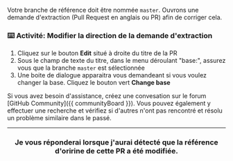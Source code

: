 Votre branche de référence doit être nommée `master`. Ouvrons une demande d'extraction (Pull Request en anglais ou PR) afin de corriger cela.

### :keyboard: Activité: Modifier la direction de la demande d'extraction

1. Cliquez sur le bouton **Edit** situé à droite du titre de la PR
1. Sous le champ de texte du titre, dans le menu déroulant "base:", assurez vous que la branche `master` est sélectionnée
1. Une boite de dialogue apparaitra vous demandeant si vous voulez changer la base. Cliquez le bouton vert **Change base**

Si vous avez besoin d'assistance, créez une convesation sur le forum [GitHub Community]({{ communityBoard }}). Vous pouvez également y effectuer une recherche et vérifiez si d'autres n'ont pas rencontré et résolu un problème similaire dans le passé. 

<hr>
<h3 align="center">Je vous réponderai lorsque j'aurai détecté que la référence d'oririne de cette PR a été modifiée.</h3>
